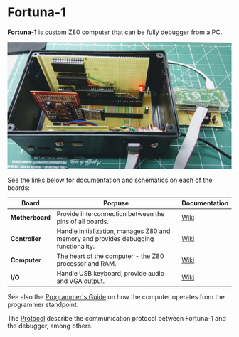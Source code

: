 # Fortuna-1
**Fortuna-1** is custom Z80 computer that can be fully debugger from a PC.

![Fortuna-1](fortuna-1.jpg)

See the links below for documentation and schematics on each of the boards:

|Board|Porpuse|Documentation|
|-----|-------|-------------|
|**Motherboard**| Provide interconnection between the pins of all boards. | [Wiki](https://github.com/andrenho/fortuna-1/wiki/Motherboard)
|**Controller** | Handle initialization, manages Z80 and memory and provides debugging functionality. | [Wiki](https://github.com/andrenho/fortuna-1/wiki/Controller)
|**Computer**   | The heart of the computer - the Z80 processor and RAM. | [Wiki](https://github.com/andrenho/fortuna-1/wiki/Computer)
|**I/O**        | Handle USB keyboard, provide audio and VGA output. | [Wiki](https://github.com/andrenho/fortuna-1/wiki/IO-board)

See also the [Programmer's Guide](https://github.com/andrenho/fortuna-1/wiki/Programmers's-Guide) on how the computer operates from the programmer standpoint.

The [Protocol](https://github.com/andrenho/fortuna-1/wiki/Protocol) describe the communication protocol between Fortuna-1 and the debugger, among others.
